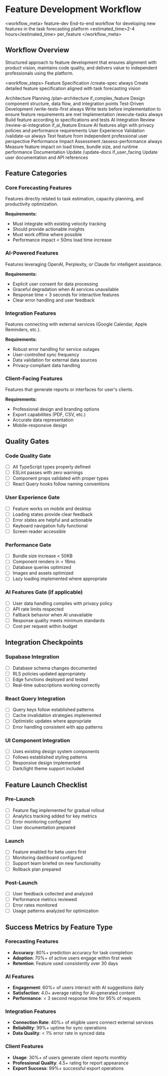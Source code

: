 # Feature Development Workflow

<workflow_meta>
  <name>feature-dev</name>
  <description>End-to-end workflow for developing new features in the task forecasting platform</description>
  <estimated_time>2-4 hours</estimated_time>
  <frequency>per_feature</frequency>
</workflow_meta>

## Workflow Overview

Structured approach to feature development that ensures alignment with product vision, maintains code quality, and delivers value to independent professionals using the platform.

<workflow_steps>
  <step number="1">
    <name>Feature Specification</name>
    <command>/create-spec</command>
    <condition>always</condition>
    <description>Create detailed feature specification aligned with task forecasting vision</description>
  </step>
  
  <step number="2">
    <name>Architecture Planning</name>
    <command>/plan-architecture</command>
    <condition>if_complex_feature</condition>
    <description>Design component structure, data flow, and integration points</description>
  </step>
  
  <step number="3">
    <name>Test-Driven Development</name>
    <command>/write-tests-first</command>
    <condition>always</condition>
    <description>Write tests before implementation to ensure feature requirements are met</description>
  </step>
  
  <step number="4">
    <name>Implementation</name>
    <command>/execute-tasks</command>
    <condition>always</condition>
    <description>Build feature according to specifications and tests</description>
  </step>
  
  <step number="5">
    <name>AI Integration Review</name>
    <command>/review-ai-integration</command>
    <condition>if_ai_feature</condition>
    <description>Ensure AI features align with privacy policies and performance requirements</description>
  </step>
  
  <step number="6">
    <name>User Experience Validation</name>
    <command>/validate-ux</command>
    <condition>always</condition>
    <description>Test feature from independent professional user perspective</description>
  </step>
  
  <step number="7">
    <name>Performance Impact Assessment</name>
    <command>/assess-performance</command>
    <condition>always</condition>
    <description>Measure feature impact on load times, bundle size, and runtime performance</description>
  </step>
  
  <step number="8">
    <name>Documentation Update</name>
    <command>/update-docs</command>
    <condition>if_user_facing</condition>
    <description>Update user documentation and API references</description>
  </step>
</workflow_steps>

## Feature Categories

### Core Forecasting Features
Features directly related to task estimation, capacity planning, and productivity optimization.

**Requirements:**
- Must integrate with existing velocity tracking
- Should provide actionable insights
- Must work offline where possible
- Performance impact < 50ms load time increase

### AI-Powered Features  
Features leveraging OpenAI, Perplexity, or Claude for intelligent assistance.

**Requirements:**
- Explicit user consent for data processing
- Graceful degradation when AI services unavailable
- Response time < 3 seconds for interactive features
- Clear error handling and user feedback

### Integration Features
Features connecting with external services (Google Calendar, Apple Reminders, etc.).

**Requirements:**
- Robust error handling for service outages
- User-controlled sync frequency
- Data validation for external data sources
- Privacy-compliant data handling

### Client-Facing Features
Features that generate reports or interfaces for user's clients.

**Requirements:**
- Professional design and branding options
- Export capabilities (PDF, CSV, etc.)
- Accurate data representation
- Mobile-responsive design

## Quality Gates

### Code Quality Gate
- [ ] All TypeScript types properly defined
- [ ] ESLint passes with zero warnings
- [ ] Component props validated with proper types
- [ ] React Query hooks follow naming conventions

### User Experience Gate
- [ ] Feature works on mobile and desktop
- [ ] Loading states provide clear feedback
- [ ] Error states are helpful and actionable
- [ ] Keyboard navigation fully functional
- [ ] Screen reader accessible

### Performance Gate
- [ ] Bundle size increase < 50KB
- [ ] Component renders in < 16ms
- [ ] Database queries optimized
- [ ] Images and assets optimized
- [ ] Lazy loading implemented where appropriate

### AI Features Gate (if applicable)
- [ ] User data handling complies with privacy policy
- [ ] API rate limits respected
- [ ] Fallback behavior when AI unavailable
- [ ] Response quality meets minimum standards
- [ ] Cost per request within budget

## Integration Checkpoints

### Supabase Integration
- [ ] Database schema changes documented
- [ ] RLS policies updated appropriately
- [ ] Edge functions deployed and tested
- [ ] Real-time subscriptions working correctly

### React Query Integration
- [ ] Query keys follow established patterns
- [ ] Cache invalidation strategies implemented
- [ ] Optimistic updates where appropriate
- [ ] Error handling consistent with app patterns

### UI Component Integration
- [ ] Uses existing design system components
- [ ] Follows established styling patterns
- [ ] Responsive design implemented
- [ ] Dark/light theme support included

## Feature Launch Checklist

### Pre-Launch
- [ ] Feature flag implemented for gradual rollout
- [ ] Analytics tracking added for key metrics
- [ ] Error monitoring configured
- [ ] User documentation prepared

### Launch
- [ ] Feature enabled for beta users first
- [ ] Monitoring dashboard configured
- [ ] Support team briefed on new functionality
- [ ] Rollback plan prepared

### Post-Launch
- [ ] User feedback collected and analyzed
- [ ] Performance metrics reviewed
- [ ] Error rates monitored
- [ ] Usage patterns analyzed for optimization

## Success Metrics by Feature Type

### Forecasting Features
- **Accuracy**: 80%+ prediction accuracy for task completion
- **Adoption**: 70%+ of active users engage within first week
- **Retention**: Feature used consistently over 30 days

### AI Features
- **Engagement**: 60%+ of users interact with AI suggestions daily
- **Satisfaction**: 4.0+ average rating for AI-generated content
- **Performance**: < 3 second response time for 95% of requests

### Integration Features
- **Connection Rate**: 40%+ of eligible users connect external services
- **Reliability**: 99%+ uptime for sync operations
- **Data Quality**: < 1% error rate in synced data

### Client Features
- **Usage**: 30%+ of users generate client reports monthly
- **Professional Quality**: 4.5+ rating for report appearance
- **Export Success**: 99%+ successful export operations